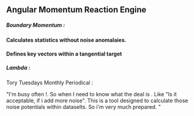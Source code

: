 ## Angular Momentum Reaction Engine

##### Boundary Momentum : 

#### Calculates statistics without noise anomalaies.
#### Defines key vectors within a tangential target


##### Lambda : 

Tory Tuesdays Monthly Periodical : 

"I'm busy often !. So when I need to know what the deal is . Like "Is it acceptable, if i add more noise". This is a tool designed to calculate those noise potentials within dataselts. So i'm very much prepared. "
